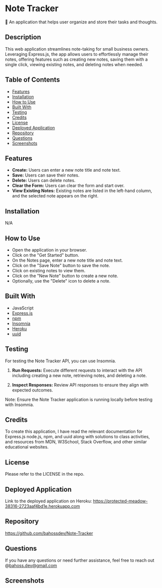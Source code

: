 # Note Tracker
📝 An application that helps user organize and store their tasks and thoughts.

## Description
This web application streamlines note-taking for small business owners. Leveraging Express.js, the app allows users to effortlessly manage their notes, offering features such as creating new notes, saving them with a single click, viewing existing notes, and deleting notes when needed.

## Table of Contents

*   [Features](#features)
*   [Installation](#installation)
*   [How to Use](#how-to-use)
*   [Built With](#built-with)
*   [Testing](#testing)
*   [Credits](#credits)
*   [License](#license)
*   [Deployed Application](#deployed-application)
*   [Repository](#repository)
*   [Questions](#questions)
*   [Screenshots](#screenshots)

## Features
*   **Create:** Users can enter a new note title and note text.
*   **Save:** Users can save their notes.
*   **Delete:** Users can delete notes.
*   **Clear the Form:** Users can clear the form and start over.
*   **View Existing Notes:** Existing notes are listed in the left-hand column, and the selected note appears on the right.
  
## Installation
N/A

## How to Use
*   Open the application in your browser.
*   Click on the "Get Started" button.
*   On the Notes page, enter a new note title and note text.
*   Click on the "Save Note" button to save the note.
*   Click on existing notes to view them.
*   Click on the "New Note" button to create a new note.
*   Optionally, use the "Delete" icon to delete a note.


## Built With

- JavaScript
- [Express.js](https://expressjs.com/)
- [npm](https://www.npmjs.com)
- [Insomnia](https://insomnia.rest)
- [Heroku](https://www.heroku.com/)
- [uuid](https://www.npmjs.com/package/uuid)

## Testing

For testing the Note Tracker API, you can use Insomnia.

1. **Run Requests:**
   Execute different requests to interact with the API including creating a new note, retrieving notes, and deleting a note.

2. **Inspect Responses:**
   Review API responses to ensure they align with expected outcomes.

Note: Ensure the Note Tracker application is running locally before testing with Insomnia.

## Credits
To create this application, I have read the relevant documentation for Express.js node.js, npm, and uuid along with solutions to class activities, and resources from MDN, W3School, Stack Overflow, and other similar educational websites.

## License
Please refer to the LICENSE in the repo.

## Deployed Application
Link to the deployed application on Heroku:
https://protected-meadow-38316-2723aaf4bd1e.herokuapp.com

## Repository
https://github.com/bahossdev/Note-Tracker

## Questions

If you have any questions or need further assistance, feel free to reach out @[bahoss.dev@gmail.com](mailto:bahoss.dev@gmail.com)

## Screenshots
